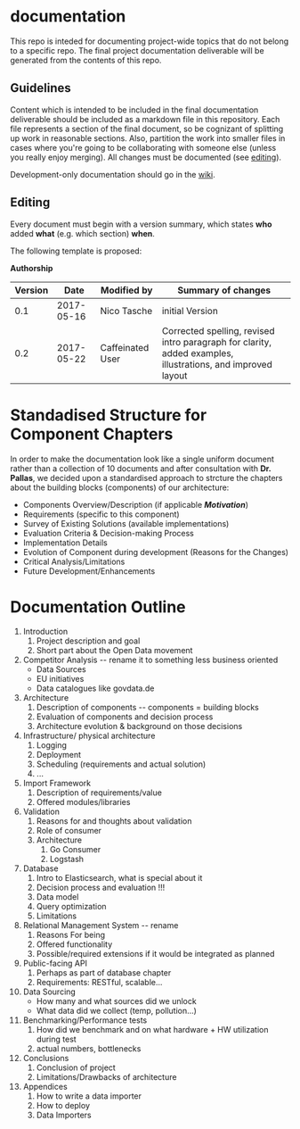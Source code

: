 # documentation

This repo is inteded for documenting project-wide topics that do not belong to a specific repo. The final project documentation deliverable will be generated from the contents of this repo.

## Guidelines

Content which is intended to be included in the final documentation deliverable should be included as a markdown file in this repository. Each file represents a section of the final document, so be cognizant of splitting up work in reasonable sections. Also, partition the work into smaller files in cases where you're going to be collaborating with someone else (unless you really enjoy merging). All changes must be documented (see [editing](#editing)).

Development-only documentation should go in the [wiki](https://github.com/OpenData-tu/documentation/wiki).

## Editing

Every document must begin with a version summary, which states **who** added **what** (e.g. which section) **when**.

The following template is proposed:

**Authorship**

|Version|Date|Modified by|Summary of changes|
|-------|----|-----------|------------------|
|0.1    | 2017-05-16 |Nico Tasche | initial Version
|0.2    | 2017-05-22 |Caffeinated User|Corrected spelling, revised intro paragraph for clarity, added examples, illustrations, and improved layout

# Standadised Structure for Component Chapters

In order to make the documentation look like a single uniform document rather than a collection of 10 documents and after consultation with __Dr. Pallas__, we decided upon a standardised approach to strcture the chapters about the building blocks (components) of our architecture:

* Components Overview/Description (if applicable ___Motivation___)
* Requirements (specific to this component)
* Survey of Existing Solutions (available implementations)
* Evaluation Criteria & Decision-making Process
* Implementation Details
* Evolution of Component during development (Reasons for the Changes)
* Critical Analysis/Limitations
* Future Development/Enhancements


# Documentation Outline

1. Introduction
    1. Project description and goal
    1. Short part about the Open Data movement
1. Competitor Analysis -- rename it to something less business oriented
    * Data Sources
    * EU initiatives
    * Data catalogues like govdata.de
1. Architecture
    1. Description of components -- components = building blocks
    1. Evaluation of components and decision process
    1. Architecture evolution & background on those decisions
1. Infrastructure/ physical architecture
    1. Logging
    1. Deployment
    1. Scheduling (requirements and actual solution)
    1. ...
1. Import Framework
    1. Description of requirements/value
    1. Offered modules/libraries
1. Validation
    1. Reasons for and thoughts about validation
    1. Role of consumer
    1. Architecture
        1. Go Consumer
        2. Logstash
1. Database
    1. Intro to Elasticsearch, what is special about it
    1. Decision process and evaluation !!!
    1. Data model
    1. Query optimization
    1. Limitations
1. Relational Management System -- rename
    1. Reasons For being
    1. Offered functionality
    1. Possible/required extensions if it would be integrated as planned
1. Public-facing API
    1. Perhaps as part of database chapter
    1. Requirements: RESTful, scalable...
1. Data Sourcing
    * How many and what sources did we unlock
    * What data did we collect (temp, pollution...)
1. Benchmarking/Performance tests
    1. How did we benchmark and on what hardware + HW utilization during test
    1. actual numbers, bottlenecks
1. Conclusions
    1. Conclusion of project
    1. Limitations/Drawbacks of architecture
1. Appendices
    1. How to write a data importer
    1. How to deploy
    1. Data Importers
